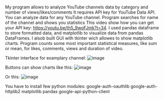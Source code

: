My program allows to analyze YouTube channels data by category and number of views/likes/comments It requires API key for YouTube Data API.
You can analyze data for any YouTube channel. Program searches for name of the channel and shows you statistics
This video show how you can get your API key: https://youtu.be/th5_9woFJmk?t=34.
I used pandas dataframe to store formatted data, and matplotlib to visualize data from pandas DataFrames. I alsob built GUI with tkinter wich allowes to
show matplotlib charts.
Program counts some most important statistical measures, like sum or mean, for likes, comments, views and duration of video.

Tkinter interface for examplary channel:
![image](https://user-images.githubusercontent.com/60153574/231794408-7b89810f-871c-4015-a9ac-1ef1ae1101e2.png)

Buttons can show charts like this:
![image](https://user-images.githubusercontent.com/60153574/231794785-2ddf1175-2c97-4763-9f00-bc0439aef677.png)

Or this:
![image](https://user-images.githubusercontent.com/60153574/231794881-df88c28a-c90d-4241-a4ef-234ef88e0da1.png)

You have to install few python modules:
google-auth-oauthlib 
google-auth-httplib2 
matplotlib 
pandas 
google-api-python-client
